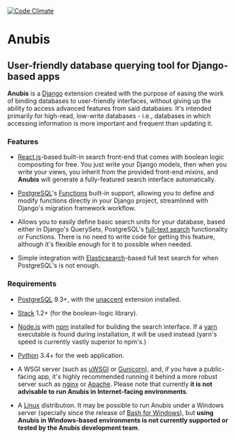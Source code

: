 [![Code Climate](https://codeclimate.com/github/cmspsgp31/anubis/badges/gpa.svg)](https://codeclimate.com/github/cmspsgp31/anubis)

# Anubis

## User-friendly database querying tool for Django-based apps

**Anubis** is a [Django](https://www.djangoproject.com) extension created with
the purpose of easing the work of binding databases to user-friendly interfaces,
without giving up the ability to access advanced features from said databases.
It's intended primarily for high-read, low-write databases - i.e., databases in
which accessing information is more important and frequent than updating it.

### Features

* [React.js](https://facebook.github.io/react/)-based built-in search front-end
  that comes with boolean logic compositing for free. You just write your Django
  models, then when you write your views, you inherit from the provided
  front-end *mixins*, and **Anubis** will generate a fully-featured search
  interface automatically.

* [PostgreSQL](https://www.postgresql.org/)'s
  [Functions](https://www.postgresql.org/docs/current/static/sql-createfunction.html)
  built-in support, allowing you to define and modify functions directly in your
  Django project, streamlined with Django's migration framework workflow.

* Allows you to easily define basic search units for your database, based either
  in Django's QuerySets, PostgreSQL's [full-text
  search](https://www.postgresql.org/docs/current/static/textsearch-intro.html)
  functionality or Functions. There is no need to write code for getting this
  feature, although it's flexible enough for it to possible when needed.

* Simple integration with
  [Elasticsearch](https://www.elastic.co/products/elasticsearch)-based full text
  search for when PostgreSQL's is not enough.

### Requirements

* [PostgreSQL](https://www.postgresql.org/download/) 9.3+, with the
  [unaccent](https://www.postgresql.org/docs/current/static/unaccent.html)
  extension installed.

* [Stack](https://docs.haskellstack.org/en/stable/install_and_upgrade/) 1.2+
  (for the boolean-logic library).

* [Node.js](https://nodejs.org/en/download/) with [npm](https://www.npmjs.com/)
  installed for building the search interface. If a
  [yarn](https://code.facebook.com/posts/1840075619545360) executable is found
  during installation, it will be used instead (yarn's speed is currently vastly
  superior to npm's.)

* [Python](https://www.python.org/downloads/) 3.4+ for the web application.

* A WSGI server (such as
  [uWSGI](http://uwsgi-docs.readthedocs.io/en/latest/WSGIquickstart.html) or
  [Gunicorn](http://gunicorn.org/)), and, if you have a public-facing app, it's
  highly recommended running it behind a more robust server such as
  [nginx](http://nginx.org/en/download.html) or
  [Apache](https://httpd.apache.org/download.cgi). Please note that currently
  **it is not advisable to run Anubis in Internet-facing environments**.

* A [Linux](https://distrowatch.com/dwres.php?resource=major) distribution. It
  may be possible to run Anubis under a Windows server (specially since the
  release of [Bash for
  Windows](https://msdn.microsoft.com/en-us/commandline/wsl/install_guide)), but
  **using Anubis in Windows-based environments is not currently supported or
  tested by the Anubis development team**.
